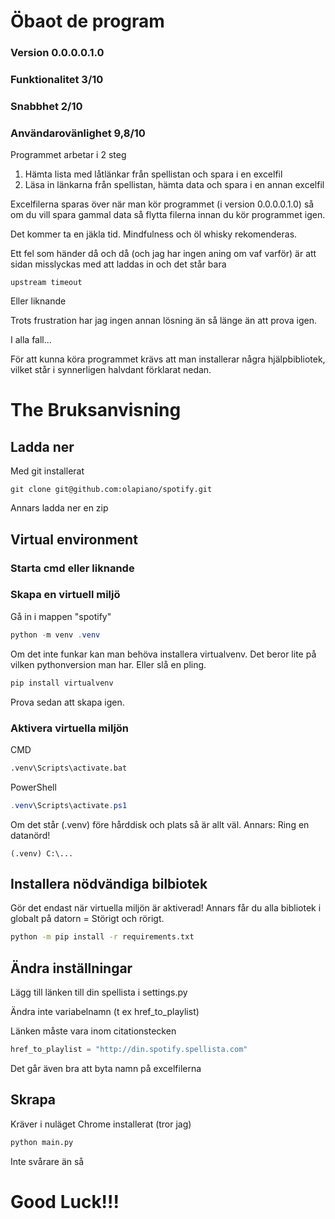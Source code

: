 # Öbaot de program

### Version 0.0.0.0.1.0

### Funktionalitet 3/10
### Snabbhet 2/10
### Användarovänlighet 9,8/10

Programmet arbetar i 2 steg

1. Hämta lista med låtlänkar från spellistan och spara i en excelfil
2. Läsa in länkarna från spellistan, hämta data och spara i en annan excelfil

Excelfilerna sparas över när man kör programmet (i version 0.0.0.0.1.0) så om du vill spara gammal data så flytta filerna innan du kör programmet igen.

Det kommer ta en jäkla tid. Mindfulness och öl whisky rekomenderas.

Ett fel som händer då och då (och jag har ingen aning om vaf varför) är att sidan misslyckas med att laddas in och det står bara

```
upstream timeout
```

Eller liknande

Trots frustration har jag ingen annan lösning än så länge än att prova igen.

I alla fall...

För att kunna köra programmet krävs att man installerar några hjälpbibliotek, vilket står i synnerligen halvdant förklarat nedan.

# The Bruksanvisning

## Ladda ner

Med git installerat

```
git clone git@github.com:olapiano/spotify.git
```

Annars ladda ner en zip

## Virtual environment

### Starta cmd eller liknande

### Skapa en virtuell miljö

Gå in i mappen "spotify"

```PowerShell
python -m venv .venv
```

Om det inte funkar kan man behöva installera virtualvenv. Det beror lite på vilken pythonversion man har. Eller slå en pling.

```python
pip install virtualvenv
```

Prova sedan att skapa igen.

### Aktivera virtuella miljön

CMD

```cmd
.venv\Scripts\activate.bat
```

PowerShell

```PowerShell
.venv\Scripts\activate.ps1
```

Om det står (.venv) före hårddisk och plats så är allt väl. Annars: Ring en datanörd!

```
(.venv) C:\...
```

## Installera nödvändiga bilbiotek

Gör det endast när virtuella miljön är aktiverad! Annars får du alla bibliotek i globalt på datorn = Störigt och rörigt.

```cmd
python -m pip install -r requirements.txt
```

## Ändra inställningar

Lägg till länken till din spellista i settings.py

Ändra inte variabelnamn (t ex href_to_playlist)

Länken måste vara inom citationstecken

```python
href_to_playlist = "http://din.spotify.spellista.com"
```

Det går även bra att byta namn på excelfilerna

## Skrapa

Kräver i nuläget Chrome installerat (tror jag)

```python
python main.py
```

Inte svårare än så

# Good Luck!!!
